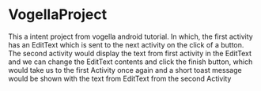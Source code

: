 # VogellaProject


This a intent project from vogella android tutorial.
In which, the first activity has an EditText which is sent to the next activity on the click of a button.
The second activity would display the text from first activity in the EditText and 
we can change the EditText contents and click the finish button, which would take us to the first Activity
once again and a short toast message would be shown with the text from EditText from the second Activity
